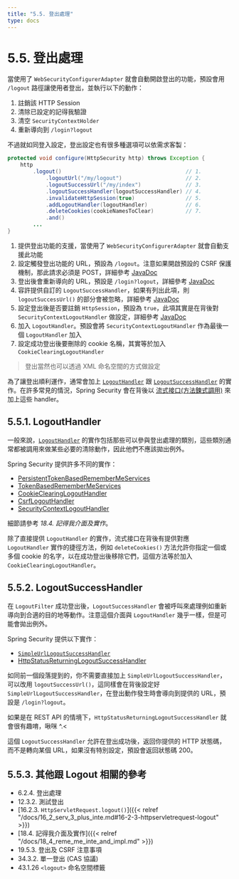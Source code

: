 ```yaml
---
title: "5.5. 登出處理"
type: docs
---
```


# 5.5. 登出處理

當使用了 `WebSecurityConfigurerAdapter` 就會自動開啟登出的功能，預設會用 `/logout` 路徑讓使用者登出，並執行以下的動作：

1. 註銷該 HTTP Session
2. 清除已設定的記得我驗證
3. 清空 `SecurityContextHolder`
4. 重新導向到 `/login?logout`

不過就如同登入設定，登出設定也有很多種選項可以依需求客製：

```java
protected void configure(HttpSecurity http) throws Exception {
	http
		.logout()                                       // 1.
			.logoutUrl("/my/logout")                    // 2.
			.logoutSuccessUrl("/my/index")              // 3.
			.logoutSuccessHandler(logoutSuccessHandler) // 4.
			.invalidateHttpSession(true)                // 5.
			.addLogoutHandler(logoutHandler)            // 6.
			.deleteCookies(cookieNamesToClear)          // 7.
			.and()
		...
}
```

1. 提供登出功能的支援，當使用了 `WebSecurityConfigurerAdapter` 就會自動支援此功能
2. 設定觸發登出功能的 URL，預設為 `/logout`。注意如果開啟預設的 CSRF 保護機制，那此請求必須是 POST，詳細參考 [JavaDoc](https://docs.spring.io/spring-security/site/docs/current/api/org/springframework/security/config/annotation/web/configurers/LogoutConfigurer.html#logoutUrl-java.lang.String-)
3. 登出後會重新導向的 URL，預設是 `/login?logout`，詳細參考 [JavaDoc](https://docs.spring.io/spring-security/site/docs/current/api/org/springframework/security/config/annotation/web/configurers/LogoutConfigurer.html#logoutSuccessUrl-java.lang.String-)
4. 容許提供自訂的 `LogoutSuccessHandler`，如果有列出此項，則 `logoutSuccessUrl()` 的部分會被忽略，詳細參考 [JavaDoc](https://docs.spring.io/spring-security/site/docs/current/api/org/springframework/security/config/annotation/web/configurers/LogoutConfigurer.html#logoutSuccessHandler-org.springframework.security.web.authentication.logout.LogoutSuccessHandler-)
5. 設定登出後是否要註銷 `HttpSession`，預設為 `true`，此項其實是在背後對 `SecurityContextLogoutHandler` 做設定，詳細參考 [JavaDoc](https://docs.spring.io/spring-security/site/docs/current/api/org/springframework/security/config/annotation/web/configurers/LogoutConfigurer.html#invalidateHttpSession-boolean-)
6. 加入 `LogoutHandler`。預設會將 `SecurityContextLogoutHandler` 作為最後一個 `LogoutHandler` 加入
7. 設定成功登出後要刪除的 cookie 名稱，其實等於加入 `CookieClearingLogoutHandler`

> 登出當然也可以透過 XML 命名空間的方式做設定

為了讓登出順利運作，通常會加上 [`LogoutHandler`](https://docs.spring.io/spring-security/site/docs/current/api/org/springframework/security/web/authentication/logout/LogoutHandler.html) 跟 [`LogoutSuccessHandler`](https://docs.spring.io/spring-security/site/docs/current/api/org/springframework/security/web/authentication/logout/LogoutSuccessHandler.html) 的實作。在許多常見的情況，Spring Security 會在背後以 [流式接口(方法鍊式調用)](https://zh.wikipedia.org/wiki/%E6%B5%81%E5%BC%8F%E6%8E%A5%E5%8F%A3) 來加上這些 handler。

## 5.5.1. LogoutHandler

一般來說，[`LogoutHandler`](https://docs.spring.io/spring-security/site/docs/current/api/org/springframework/security/web/authentication/logout/LogoutHandler.html) 的實作包括那些可以參與登出處理的類別，這些類別通常都被調用來做某些必要的清除動作，因此他們不應該拋出例外。

Spring Security 提供許多不同的實作：

- [PersistentTokenBasedRememberMeServices](https://docs.spring.io/spring-security/site/docs/current/api/org/springframework/security/web/authentication/rememberme/PersistentTokenBasedRememberMeServices.html)
- [TokenBasedRememberMeServices](https://docs.spring.io/spring-security/site/docs/current/api/org/springframework/security/web/authentication/rememberme/TokenBasedRememberMeServices.html)
- [CookieClearingLogoutHandler](https://docs.spring.io/spring-security/site/docs/current/api/org/springframework/security/web/authentication/logout/CookieClearingLogoutHandler.html)
- [CsrfLogoutHandler](https://docs.spring.io/spring-security/site/docs/current/api/org/springframework/security/web/csrf/CsrfLogoutHandler.html)
- [SecurityContextLogoutHandler](https://docs.spring.io/spring-security/site/docs/current/api/org/springframework/security/web/authentication/logout/SecurityContextLogoutHandler.html)

細節請參考 _18.4. 記得我介面及實作_。

除了直接提供 `LogoutHandler` 的實作，流式接口在背後有提供對應 `LogoutHandler` 實作的捷徑方法，例如 `deleteCookies()` 方法允許你指定一個或多個 cookie 的名字，以在成功登出後移除它們，這個方法等於加入 `CookieClearingLogoutHandler`。

## 5.5.2. LogoutSuccessHandler

在 `LogoutFilter` 成功登出後，`LogoutSuccessHandler` 會被呼叫來處理例如重新導向到合適的目的地等動作。注意這個介面與 `LogoutHandler` 幾乎一樣，但是可能會拋出例外。

Spring Security 提供以下實作：

- [`SimpleUrlLogoutSuccessHandler`](https://docs.spring.io/spring-security/site/docs/current/api/org/springframework/security/web/authentication/logout/SimpleUrlLogoutSuccessHandler.html)
- [HttpStatusReturningLogoutSuccessHandler](https://docs.spring.io/spring-security/site/docs/current/api/org/springframework/security/web/authentication/logout/HttpStatusReturningLogoutSuccessHandler.html)

如同前一個段落提到的，你不需要直接加上 `SimpleUrlLogoutSuccessHandler`，可以改用 `logoutSuccessUrl()`，這同樣會在背後設定好 `SimpleUrlLogoutSuccessHandler`，在登出動作發生時會導向到提供的 URL，預設是 `/login?logout`。

如果是在 REST API 的情境下，`HttpStatusReturningLogoutSuccessHandler` 就會很有趣唷，啾咪 ^.<

這個 `LogoutSuccessHandler` 允許在登出成功後，返回你提供的 HTTP 狀態碼，而不是轉向某個 URL，如果沒有特別設定，預設會返回狀態碼 200。

## 5.5.3. 其他跟 Logout 相關的參考

- 6.2.4. 登出處理
- 12.3.2. 測試登出
- [16.2.3. `HttpServletRequest.logout()`]({{< relref "/docs/16_2_serv_3_plus_inte.md#16-2-3-httpservletrequest-logout" >}})
- [18.4. 記得我介面及實作]({{< relref "/docs/18_4_reme_me_inte_and_impl.md" >}})
- 19.5.3. 登出及 CSRF 注意事項
- 34.3.2. 單一登出 (CAS 協議)
- 43.1.26 `<logout>` 命名空間標籤